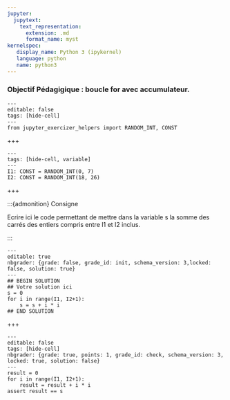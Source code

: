 ```yaml
---
jupyter:
  jupytext:
    text_representation:
      extension: .md
      format_name: myst
kernelspec:
   display_name: Python 3 (ipykernel)
   language: python
   name: python3
---
```


### Objectif Pédagigique : boucle for avec accumulateur.

```{code-cell} python
---
editable: false
tags: [hide-cell]
---
from jupyter_exercizer_helpers import RANDOM_INT, CONST
```

+++

```{code-cell} c++
---
tags: [hide-cell, variable]
---
I1: CONST = RANDOM_INT(0, 7)
I2: CONST = RANDOM_INT(18, 26)
```

+++

:::{admonition} Consigne

Ecrire ici le code permettant de mettre dans la variable s
la somme des carrés des entiers compris entre I1 et I2 inclus.

:::

```{code-cell} python
---
editable: true
nbgrader: {grade: false, grade_id: init, schema_version: 3,locked: false, solution: true}
---
## BEGIN SOLUTION
## Votre solution ici
s = 0
for i in range(I1, I2+1):
    s = s + i * i
## END SOLUTION
```

+++

```{code-cell} python
---
editable: false
tags: [hide-cell]
nbgrader: {grade: true, points: 1, grade_id: check, schema_version: 3, locked: true, solution: false}
---
result = 0
for i in range(I1, I2+1):
    result = result + i * i
assert result == s
```
